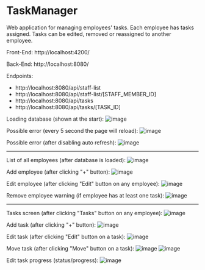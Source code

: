 # TaskManager
Web application for managing employees' tasks. Each employee has tasks assigned. Tasks can be edited, removed or reassigned to another employee.

Front-End: http://localhost:4200/

Back-End: http://localhost:8080/

Endpoints:
- http://localhost:8080/api/staff-list
- http://localhost:8080/api/staff-list/[STAFF_MEMBER_ID]
- http://localhost:8080/api/tasks
- http://localhost:8080/api/tasks/[TASK_ID]

Loading database (shown at the start):
![image](https://github.com/MateuszOlszanecki/TaskManager/assets/72543874/ffe8d7bd-7ead-47f2-b4c1-2bedea42318e)

Possible error (every 5 second the page will reload):
![image](https://github.com/MateuszOlszanecki/TaskManager/assets/72543874/664b26e6-e3f6-4fb2-a30c-e8713fe47c71)

Possible error (after disabling auto refresh):
![image](https://github.com/MateuszOlszanecki/TaskManager/assets/72543874/0da3db4a-246b-413a-8e20-f2a53d4d8cba)

---

List of all employees (after database is loaded):
![image](https://github.com/MateuszOlszanecki/TaskManager/assets/72543874/a89ecaa4-d6af-4fda-8cb0-55bf00191b22)

Add employee (after clicking "+" button):
![image](https://github.com/MateuszOlszanecki/TaskManager/assets/72543874/d1e592c0-9ab9-4bab-88e3-c75915eab6f7)

Edit employee (after clicking "Edit" button on any employee):
![image](https://github.com/MateuszOlszanecki/TaskManager/assets/72543874/eae50bad-1fda-4b0e-947f-3757824a4fbc)

Remove employee warning (if employee has at least one task):
![image](https://github.com/MateuszOlszanecki/TaskManager/assets/72543874/ef645cf5-50e9-4769-83d7-2f724c72c909)

---

Tasks screen (after clicking "Tasks" button on any employee):
![image](https://github.com/MateuszOlszanecki/TaskManager/assets/72543874/e1e90c0a-59e0-44ae-bc2f-1817289933fe)

Add task (after clicking "+" button):
![image](https://github.com/MateuszOlszanecki/TaskManager/assets/72543874/86b66507-dbcc-4553-af30-836e82a14502)

Edit task (after clicking "Edit" button on a task):
![image](https://github.com/MateuszOlszanecki/TaskManager/assets/72543874/d887337c-092c-4543-bf84-d564c00c151d)

Move task (after clicking "Move" button on a task):
![image](https://github.com/MateuszOlszanecki/TaskManager/assets/72543874/a9ae28c5-6b03-467f-939f-b0a3875ac89b)
![image](https://github.com/MateuszOlszanecki/TaskManager/assets/72543874/5d4cf0d8-eb5a-4e44-b1b9-ab3dd8e61aaa)

Edit task progress (status/progress):
![image](https://github.com/MateuszOlszanecki/TaskManager/assets/72543874/ba5edd9a-57e8-456d-b106-4e2a3c8be4ae)
